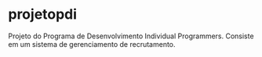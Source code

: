 # projetopdi
Projeto do Programa de Desenvolvimento Individual Programmers. Consiste em um sistema de gerenciamento de recrutamento.
